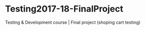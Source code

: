 # Testing2017-18-FinalProject
Testing &amp; Development course | Final project (shoping cart testing)
